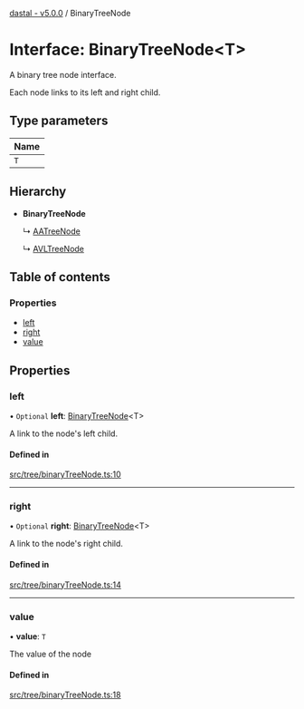 [dastal - v5.0.0](../README.md) / BinaryTreeNode

# Interface: BinaryTreeNode<T\>

A binary tree node interface.

Each node links to its left and right child.

## Type parameters

| Name |
| :------ |
| `T` |

## Hierarchy

- **BinaryTreeNode**

  ↳ [AATreeNode](aatreenode.md)

  ↳ [AVLTreeNode](avltreenode.md)

## Table of contents

### Properties

- [left](binarytreenode.md#left)
- [right](binarytreenode.md#right)
- [value](binarytreenode.md#value)

## Properties

### left

• `Optional` **left**: [BinaryTreeNode](binarytreenode.md)<T\>

A link to the node's left child.

#### Defined in

[src/tree/binaryTreeNode.ts:10](https://github.com/havelessbemore/dastal/blob/389210e/src/tree/binaryTreeNode.ts#L10)

___

### right

• `Optional` **right**: [BinaryTreeNode](binarytreenode.md)<T\>

A link to the node's right child.

#### Defined in

[src/tree/binaryTreeNode.ts:14](https://github.com/havelessbemore/dastal/blob/389210e/src/tree/binaryTreeNode.ts#L14)

___

### value

• **value**: `T`

The value of the node

#### Defined in

[src/tree/binaryTreeNode.ts:18](https://github.com/havelessbemore/dastal/blob/389210e/src/tree/binaryTreeNode.ts#L18)
